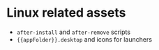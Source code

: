 # Linux related assets

- `after-install` and `after-remove` scripts
- `{{appFolder}}.desktop` and icons for launchers
